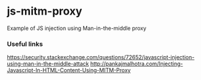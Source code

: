 # js-mitm-proxy
Example of JS injection using Man-in-the-middle proxy

### Useful links
https://security.stackexchange.com/questions/72652/javascript-injection-using-man-in-the-middle-attack
http://pankajmalhotra.com/Injecting-Javascript-In-HTML-Content-Using-MITM-Proxy
